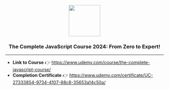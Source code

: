 <p align="center">
  <a href="https://skillicons.dev">
    <img height=100 src="https://skillicons.dev/icons?i=html,css,js,netlify" />
  </a>
</p>
<h3 align="center">The Complete JavaScript Course 2024: From Zero to Expert!</h3>
<hr>

- **Link to Course** 👉 https://www.udemy.com/course/the-complete-javascript-course/
- **Completion Certificate** 👉 https://www.udemy.com/certificate/UC-27333854-9734-4107-88c8-35653a14c50a/
